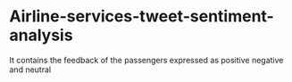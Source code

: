 # Airline-services-tweet-sentiment-analysis
It contains the feedback of the passengers expressed as positive negative and neutral
